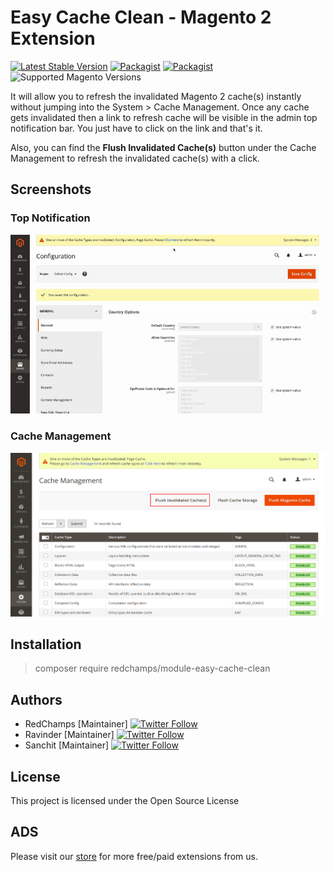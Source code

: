 # Easy Cache Clean - Magento 2 Extension 

[![Latest Stable Version](https://img.shields.io/packagist/v/redchamps/module-easy-cache-clean.svg?style=flat-square)](https://packagist.org/packages/redchamps/module-easy-cache-clean)  [![Packagist](https://img.shields.io/packagist/dt/redchamps/module-easy-cache-clean.svg?style=flat-square)](https://packagist.org/packages/redchamps/module-easy-cache-clean/stats) [![Packagist](https://img.shields.io/packagist/dm/redchamps/module-easy-cache-clean.svg?style=flat-square)](https://packagist.org/packages/redchamps/module-easy-cache-clean/stats)
<img src="https://img.shields.io/badge/magento-2.4.0%E2%80%932.4.8+-brightgreen.svg?logo=magento&longCache=true&style=flat-square" alt="Supported Magento Versions" />


It will allow you to refresh the invalidated Magento 2 cache(s) instantly without jumping into the System > Cache Management.
Once any cache gets invalidated then a link to refresh cache will be visible in the admin top notification bar. You just have to click on the link and that's it.

Also, you can find the **Flush Invalidated Cache(s)** button under the Cache Management to refresh the invalidated cache(s) with a click.


## Screenshots
### Top Notification
![Primary Navigation](https://raw.githubusercontent.com/redchamps/repo-images/master/easy-cache-clean/cache-clean-notification.gif)

### Cache Management

![System Config](https://raw.githubusercontent.com/redchamps/repo-images/master/easy-cache-clean/cache-management-flush.png)


## Installation

> composer require redchamps/module-easy-cache-clean

## Authors

- RedChamps [Maintainer] [![Twitter Follow](https://img.shields.io/twitter/follow/_redChamps.svg?style=social)](https://twitter.com/_redChamps)
- Ravinder [Maintainer] [![Twitter Follow](https://img.shields.io/twitter/follow/_iAmRav.svg?style=social)](https://twitter.com/_iAmRav)
- Sanchit [Maintainer] [![Twitter Follow](https://img.shields.io/twitter/follow/_techDriven.svg?style=social)](https://twitter.com/_techDriven)


## License

This project is licensed under the Open Source License 

## ADS

Please visit our [store](https://redchamps.com) for more free/paid extensions from us.
